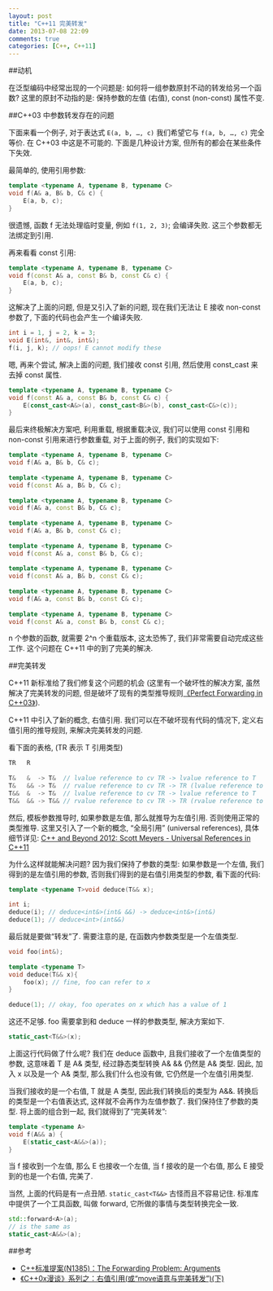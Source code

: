 ```yaml
---
layout: post
title: "C++11 完美转发"
date: 2013-07-08 22:09
comments: true
categories: [C++, C++11]
---
```


##动机

在泛型编码中经常出现的一个问题是: 如何将一组参数原封不动的转发给另一个函数? 这里的原封不动指的是: 保持参数的左值 (右值), const (non-const) 属性不变.

##C++03 中参数转发存在的问题

下面来看一个例子, 对于表达式 `E(a, b, …, c)` 我们希望它与 `f(a, b, …, c)` 完全等价. 在 C++03 中这是不可能的. 下面是几种设计方案, 但所有的都会在某些条件下失效.
 
最简单的, 使用引用参数:

```cpp
template <typename A, typename B, typename C>
void f(A& a, B& b, C& c) {
    E(a, b, c);
}
```

很遗憾, 函数 f 无法处理临时变量, 例如 `f(1, 2, 3)`; 会编译失败. 这三个参数都无法绑定到引用.
 
再来看看 const 引用:

```cpp
template <typename A, typename B, typename C>
void f(const A& a, const B& b, const C& c) {
    E(a, b, c);
}
```

<!-- more -->
这解决了上面的问题, 但是又引入了新的问题, 现在我们无法让 E 接收 non-const 参数了, 下面的代码也会产生一个编译失败.

```cpp
int i = 1, j = 2, k = 3;
void E(int&, int&, int&);
f(i, j, k); // oops! E cannot modify these
```

嗯, 再来个尝试, 解决上面的问题, 我们接收 const 引用, 然后使用 const_cast 来去掉 const 属性.

```cpp
template <typename A, typename B, typename C>
void f(const A& a, const B& b, const C& c) {
    E(const_cast<A&>(a), const_cast<B&>(b), const_cast<C&>(c));
}
```

最后来终极解决方案吧, 利用重载, 根据重载决议, 我们可以使用 const 引用和 non-const 引用来进行参数重载, 对于上面的例子, 我们的实现如下:

```cpp
template <typename A, typename B, typename C>
void f(A& a, B& b, C& c);
 
template <typename A, typename B, typename C>
void f(const A& a, B& b, C& c);
 
template <typename A, typename B, typename C>
void f(A& a, const B& b, C& c);
 
template <typename A, typename B, typename C>
void f(A& a, B& b, const C& c);
 
template <typename A, typename B, typename C>
void f(const A& a, const B& b, C& c);
 
template <typename A, typename B, typename C>
void f(const A& a, B& b, const C& c);
 
template <typename A, typename B, typename C>
void f(A& a, const B& b, const C& c);
 
template <typename A, typename B, typename C>
void f(const A& a, const B& b, const C& c);
```

n 个参数的函数, 就需要 2^n 个重载版本, 这太恐怖了, 我们非常需要自动完成这些工作. 这个问题在 C++11 中的到了完美的解决.


##完美转发

C++11 新标准给了我们修复这个问题的机会 (这里有一个破坏性的解决方案, 虽然解决了完美转发的问题, 但是破坏了现有的类型推导规则[《Perfect Forwarding in C++03》](http://stackoverflow.com/questions/3591832/perfect-forwarding-in-c03/3591909#3591909)).

C++11 中引入了新的概念, 右值引用. 我们可以在不破坏现有代码的情况下, 定义右值引用的推导规则, 来解决完美转发的问题.
 
看下面的表格, (TR 表示 T 引用类型)

```cpp
TR   R
 
T&   &  -> T&  // lvalue reference to cv TR -> lvalue reference to T
T&   && -> T&  // rvalue reference to cv TR -> TR (lvalue reference to T)
T&&  &  -> T&  // lvalue reference to cv TR -> lvalue reference to T
T&&  && -> T&& // rvalue reference to cv TR -> TR (rvalue reference to T)
```

然后, 模板参数推导时, 如果参数是左值, 那么就推导为左值引用. 否则使用正常的类型推导. 这里又引入了一个新的概念, “全局引用” (universal references), 具体细节详见: [C++ and Beyond 2012: Scott Meyers - Universal References in C++11](http://channel9.msdn.com/Shows/Going+Deep/Cpp-and-Beyond-2012-Scott-Meyers-Universal-References-in-Cpp11)

为什么这样就能解决问题? 因为我们保持了参数的类型: 如果参数是一个左值, 我们得到的是左值引用的参数, 否则我们得到的是右值引用类型的参数, 看下面的代码:

```cpp
template <typename T>void deduce(T&& x); 
 
int i;
deduce(i); // deduce<int&>(int& &&) -> deduce<int&>(int&)
deduce(1); // deduce<int>(int&&)
```

最后就是要做“转发”了. 需要注意的是, 在函数内参数类型是一个左值类型.

```cpp
void foo(int&);
 
template <typename T>
void deduce(T&& x){
    foo(x); // fine, foo can refer to x
}
 
deduce(1); // okay, foo operates on x which has a value of 1
```

这还不足够. foo 需要拿到和 deduce 一样的参数类型, 解决方案如下.

```cpp
static_cast<T&&>(x);
```

上面这行代码做了什么呢? 我们在 deduce 函数中, 且我们接收了一个左值类型的参数, 这意味着 T 是 A& 类型, 经过静态类型转换 A& && 仍然是 A& 类型. 因此, 加入 x 以及是一个 A& 类型, 那么我们什么也没有做, 它仍然是一个左值引用类型.
 
当我们接收的是一个右值, T 就是 A 类型, 因此我们转换后的类型为 A&&. 转换后的类型是一个右值表达式, 这样就不会再作为左值参数了. 我们保持住了参数的类型. 将上面的组合到一起, 我们就得到了“完美转发”:

```cpp
template <typename A>
void f(A&& a) {
    E(static_cast<A&&>(a));
}
```

当 f 接收到一个左值, 那么 E 也接收一个左值, 当 f 接收的是一个右值, 那么 E 接受到的也是一个右值, 完美了.
 
当然, 上面的代码是有一点丑陋. `static_cast<T&&>` 古怪而且不容易记住. 标准库中提供了一个工具函数, 叫做 forward, 它所做的事情与类型转换完全一致.

```cpp
std::forward<A>(a);
// is the same as
static_cast<A&&>(a);
```

##参考

- [C++标准提案(N1385)：The Forwarding Problem: Arguments](http://www.open-std.org/jtc1/sc22/wg21/docs/papers/2002/n1385.htm)
- [《C++0x漫谈》系列之：右值引用(或“move语意与完美转发”)(下)](http://blog.csdn.net/pongba/article/details/1697636)
